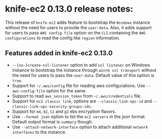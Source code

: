 <!---
This file is reset every time a new release is done. The contents of this file are for the currently unreleased version.

Example Note:

## Example Heading
Details about the thing that changed that needs to get included in the Release Notes in markdown.
-->
# knife-ec2 0.13.0 release notes:

This release of `knife-ec2` adds feature to bootstrap the `Windows` instance without the need for users to provide the `user-data`. Also, it adds support for users to pass `AWS config file` option on the `CLI` containing the `AWS configurations` to read the config like `region` information.

## Features added in knife-ec2 0.13.0

* `--[no-]create-ssl-listener` option to add `ssl listener` on Windows instance to bootstrap the instance through `winrm ssl transport` without the need for users to pass the `user-data`. Default value of this option is `true`.
* Support for `~/.aws/config` file for reading aws configurations. Use `--aws-config-file` option for the same.
* Support to read `aws_session_token` from `~/.aws/credentials` file.
* Support for `ec2 classic link`, options are `--classic-link-vpc-id` and `--classic-link-vpc-security-groups-ids`.
* Support for `m4`, `d2`, `t2` and `g2` ebs encryption flavors.
* Use `--format json` option to list the `ec2 servers` in the json format. Default output format is `summary` though.
* Use `--attach-network-interface` option to attach additional `network interfaces` to the instance.

